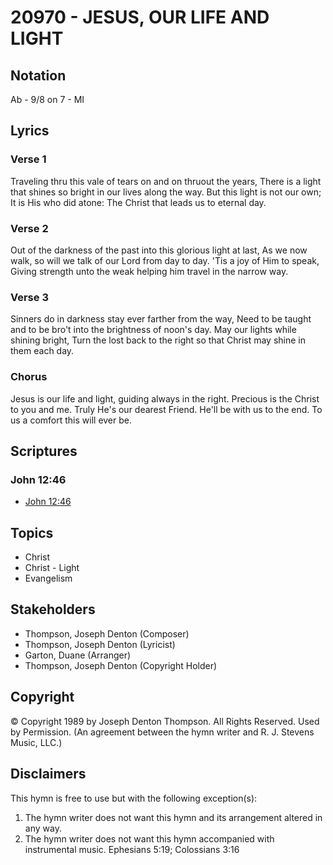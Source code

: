 # 20970 - JESUS, OUR LIFE AND LIGHT

## Notation

Ab - 9/8 on 7 - MI

## Lyrics

### Verse 1

Traveling thru this vale of tears on and on thruout the years, There is a light that shines so bright in our lives along the way. But this light is not our own; It is His who did atone: The Christ that leads us to eternal day.

### Verse 2

Out of the darkness of the past into this glorious light at last, As we now walk, so will we talk of our Lord from day to day. 'Tis a joy of Him to speak, Giving strength unto the weak helping him travel in the narrow way.

### Verse 3

Sinners do in darkness stay ever farther from the way, Need to be taught and to be bro't into the brightness of noon's day. May our lights while shining bright, Turn the lost back to the right so that Christ may shine in them each day.

### Chorus

Jesus is our life and light, guiding always in the right. Precious is the Christ to you and me. Truly He's our dearest Friend. He'll be with us to the end. To us a comfort this will ever be.


## Scriptures

### John 12:46

- [John 12:46](https://www.biblegateway.com/passage/?search=John%2012%3A46)


## Topics

- Christ
- Christ - Light
- Evangelism

## Stakeholders

- Thompson, Joseph Denton (Composer)
- Thompson, Joseph Denton (Lyricist)
- Garton, Duane (Arranger)
- Thompson, Joseph Denton (Copyright Holder)

## Copyright

© Copyright 1989 by Joseph Denton Thompson. All Rights Reserved. Used by Permission.
(An agreement between the hymn writer and R. J. Stevens Music, LLC.)

## Disclaimers

This hymn is free to use but with the following exception(s):
1. The hymn writer does not want this hymn and its arrangement altered in any way.
2. The hymn writer does not want this hymn accompanied with instrumental music.
Ephesians 5:19; Colossians 3:16

